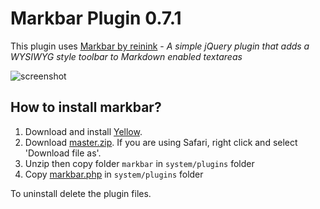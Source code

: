 # Markbar Plugin 0.7.1
 
This plugin uses [Markbar by reinink](https://github.com/reinink/jQuery.Markbar) - *A simple jQuery plugin that adds a WYSIWYG style toolbar to Markdown enabled textareas*

![screenshot](https://raw.githubusercontent.com/nibreh/yellow-plugin-markbar/master/markbar-screenshot.png)

## How to install markbar?

1. Download and install [Yellow](https://github.com/datenstrom/yellow/).  
2. Download [master.zip](https://github.com/nibreh/yellow-plugin-markbar/archive/master.zip). If you are using Safari, right click and select 'Download file as'.
3. Unzip then copy folder `markbar` in `system/plugins` folder
4. Copy [markbar.php](https://raw.githubusercontent.com/nibreh/yellow-plugin-markbar/master/markbar.php) in `system/plugins` folder

To uninstall delete the plugin files.
